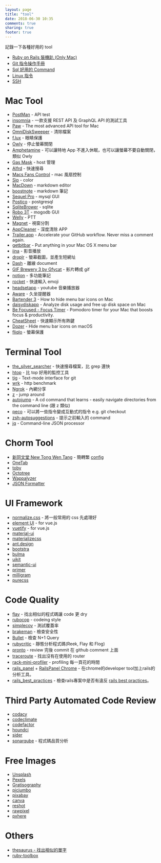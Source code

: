 ```yaml
---
layout: page
title: "tool"
date: 2018-06-30 10:35
comments: true
sharing: true
footer: true
---
```


記錄一下各種好用的 tool

<ul>
  <li><a href="{{ root_url }}/blog/2016/07/22/install-ruby-on-rails/"> Ruby on Rails 裝機趴 (Only Mac) </a></li>
  <li><a href="{{ root_url }}/blog/2015/12/27/git-command/"> Git 指令操作手冊 </a></li>
  <li><a href="{{ root_url }}/blog/2018/06/14/sql-command/"> Sql 好用的 Command </a></li>
  <li><a href="{{ root_url }}/blog/2018/04/09/linux-command/"> Linux 指令 </a></li>
  <li><a href="{{ root_url }}/blog/2015/12/14/ssh-no-password/"> SSH </a></li>
</ul>

# <span id="mac_tool">Mac Tool</span>

* [PostMan](https://www.getpostman.com/) - API test
* [insomnia](https://insomnia.rest/) - 一款支援 REST API 及 GraphQL API 的測試工具
* [Paw](https://paw.cloud/) - The most advanced API tool for Mac
* [OmniDiskSweeper](https://www.omnigroup.com/more/) - 清除檔案
* [f.lux](https://justgetflux.com/) - 眼睛保護
* [Owly](https://itunes.apple.com/us/app/owly-prevent-display-sleep/id882812218?mt=12) - 停止螢幕關閉
* [Amphetamine](https://apps.apple.com/tw/app/amphetamine/id937984704?mt=12) - 可以讓特地 App 不進入休眠，也可以讓螢幕不要自動關閉，類似 Owly
* [Gas Mask](https://www.macupdate.com/app/mac/29949/gas-mask) - host 管理
* [Alfrd](https://www.alfredapp.com/) - 快速搜尋
* [Macs Fans Control](https://www.crystalidea.com/macs-fan-control) - mac 風扇控制
* [Sip](https://sipapp.io/) - color
* [MacDown](http://macdown.uranusjr.com/) - markdown editor
* [boostnote](https://boostnote.io/) - markdown 筆記
* [Sequel Pro](http://www.sequelpro.com/) - mysql GUI
* [Postico](https://eggerapps.at/postico/) - postgresql
* [SqliteBrower](https://sqlitebrowser.org/) - sqlite
* [Robo 3T](https://robomongo.org/download) - mogodb GUI
* [Welly](https://github.com/clyang/welly) - PTT
* [Magnet](http://magnet.crowdcafe.com/) - 視窗分割
* [AppCleaner](https://freemacsoft.net/appcleaner/) - 深度清除 APP
* [Trailer.app](http://ptsochantaris.github.io/trailer/) - Accelerate your GitHub workflow. Never miss a comment again.
* [getbitbar](https://getbitbar.com/) - Put anything in your Mac OS X menu bar
* [iina](https://iina.io/) - 影音播放
* [droplr](https://droplr.com/) - 螢幕截圖，並產生短網址
* [Dash](https://kapeli.com/dash) - 離線 document
* [GIF Brewery 3 by Gfycat](https://apps.apple.com/cn/app/gif-brewery-3-video-to-gif/id1081413713?l=en&mt=12) - 影片轉成 gif
* [notion](https://www.notion.so/) - 多功能筆記
* [rocket](https://matthewpalmer.net/rocket/) - 快速輸入 emoji
* [headsetapp](https://headsetapp.co/) - youtube 音樂播放器
* [Aware](https://apps.apple.com/us/app/aware/id1082170746?mt=12) - 久坐提醒器
* [Bartender 3](https://www.macbartender.com/) - How to hide menu bar icons on Mac
* [daisydiskapp](https://daisydiskapp.com/) - Analyze disk usage and free up disk space on Mac
* [Be Focused - Focus Timer](https://apps.apple.com/tw/app/be-focused-focus-timer/id973134470?mt=12&ign-mpt=uo%3D4) - Pomodoro timer for your Mac that boosts focus & productivity.
* [CheatSheet](https://mediaatelier.com/CheatSheet/) - 快速顯示所有熱鍵
* [Dozer](https://dozermac.com/) - Hide menu bar icons on macOS
* [fliqlo](https://fliqlo.com/) - 螢幕保護


# <span id="terminal_tool"> Terminal Tool </span>

* [the_silver_searcher](https://github.com/ggreer/the_silver_searcher) - 快速搜尋檔案，比 grep 還快
* [htop](https://github.com/hishamhm/htop) - 比 top 好用的監控工具
* [tig](https://github.com/jonas/tig) - Text-mode interface for git
* [wrk](http://mgleon08.github.io/blog/2018/04/09/http-benchmark/) - http benchmark
* [Ngrok](http://mgleon08.github.io/blog/2018/06/14/share-localhost-ngrok-serveo/) - 內網分享
* [z](https://github.com/rupa/z) - jump around
* [autojump](https://github.com/wting/autojump) - A cd command that learns - easily navigate directories from the command line (跟 z 類似)
* [peco](https://github.com/peco/peco) - 可以將一些指令變成互動式的指令 e.g. git checkout
* [zsh-autosuggestions](https://github.com/zsh-users/zsh-autosuggestions) - 提示之前輸入的 command
* [jq](https://github.com/stedolan/jq) - Command-line JSON processor

# <span id="chorm_tool"> Chorm Tool </span>

* [新同文堂 New Tong Wen Tang](https://chrome.google.com/webstore/detail/new-tong-wen-tang/ldmgbgaoglmaiblpnphffibpbfchjaeg?hl=zh-TW) - 簡轉繁 [config](https://gist.github.com/mgleon08/03cd8a14855b16077acec1cc1e1b2b5e)
* [OneTab](https://chrome.google.com/webstore/detail/onetab/chphlpgkkbolifaimnlloiipkdnihall?hl=zh-TW)
* [toby](https://chrome.google.com/webstore/detail/toby-for-chrome/hddnkoipeenegfoeaoibdmnaalmgkpip)
* [Octotree](https://chrome.google.com/webstore/detail/octotree/bkhaagjahfmjljalopjnoealnfndnagc?hl=zh-TW) 
* [Wappalyzer](https://chrome.google.com/webstore/detail/wappalyzer/gppongmhjkpfnbhagpmjfkannfbllamg?hl=zh-TW)
* [JSON Formatter](https://chrome.google.com/webstore/detail/json-formatter/bcjindcccaagfpapjjmafapmmgkkhgoa?hl=zh-TW)


# <span id="ui-framework"> UI Framework </span>

* [normalize.css](https://necolas.github.io/normalize.css/) - 將一般常用的 css 先處理好
* [element UI](http://element.eleme.io/#/zh-CN) - for vue.js
* [vuetify](https://vuetifyjs.com/en/) - for vue.js
* [material-ui](https://material-ui.com/)
* [materializecss](https://materializecss.com/)
* [ant.design](https://ant.design/)
* [bootstra](https://getbootstrap.com/)
* [bulma](https://bulma.io/)
* [uikit](https://getuikit.com/v2/index.html)
* [semantic-ui](https://semantic-ui.com/)
* [primer](https://primer.github.io/)
* [milligram](https://milligram.io/)
* [purecss](https://purecss.io/)


# <span id="code-quality"> Code Quality </span>

* [flay](https://github.com/seattlerb/flay) - 找出相似的程式碼讓 code 更 dry
* [rubocop](https://github.com/rubocop-hq/rubocop) - codeing style
* [simplecov](https://github.com/colszowka/simplecov) - 測試覆蓋率
* [brakeman](https://github.com/presidentbeef/brakeman) - 檢查安全性
* [Bullet](https://github.com/flyerhzm/bullet) - 檢查 N+1 Query
* [rubycritic](https://github.com/whitesmith/rubycritic) - 靜態分析程式碼(Reek, Flay 和 Flog)
* [pronto](https://github.com/prontolabs/pronto) - review 完後 commit 在 github comment 上面
* [traceroute](https://github.com/amatsuda/traceroute) - 找出沒有在使用的 router
* [rack-mini-profiler](https://github.com/MiniProfiler/rack-mini-profiler) - profiling 每一頁花的時間
* [rails_panel](https://github.com/dejan/rails_panel) + [RailsPanel Chrome](https://chrome.google.com/webstore/detail/railspanel/gjpfobpafnhjhbajcjgccbbdofdckggg/related) - 在chrome的developer tool加上rails的分析工具。
* [rails_best_practices](https://github.com/flyerhzm/rails_best_practices) - 檢查rails專案中是否有違反 [rails best practices](https://rails-bestpractices.com/)。


# <span id="code-review"> Third Party Automated Code Review </span>

* [codacy](https://www.codacy.com/)
* [codeclimate](https://codeclimate.com/)
* [codefactor](https://www.codefactor.io/)
* [houndci](https://houndci.com/)
* [sider](https://sider.review/)
* [sonarqube](https://www.sonarqube.org/) - 程式碼品質分析

# <span id="images"> Free Images </span>

* [Unsplash](https://unsplash.com/)
* [Pexels](https://www.pexels.com/)
* [Gratisography](https://gratisography.com/)
* [picjumbo](https://picjumbo.com/)
* [pixabay](https://pixabay.com/)
* [canva](https://www.canva.com/photos/free/)
* [reshot](https://www.reshot.com/)
* [rawpixel](https://www.rawpixel.com/)
* [pxhere](https://pxhere.com/)

# <span id="others"> Others </span>

* [thesaurus - 找出相似的單字](https://www.thesaurus.com/)
* [ruby-toolbox](https://www.ruby-toolbox.com/categories)
